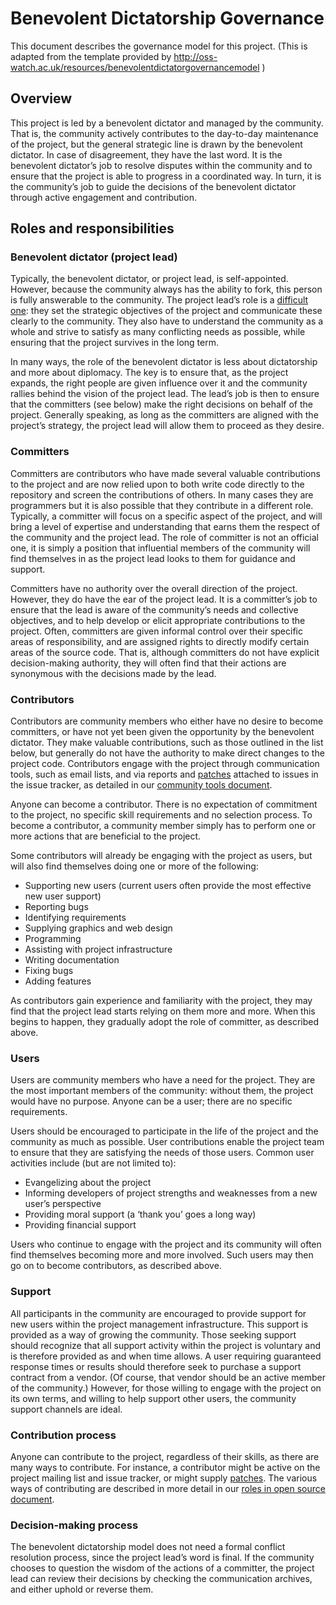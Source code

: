 # Benevolent Dictatorship Governance
This document describes the governance model for this project.
(This is adapted from the template provided by http://oss-watch.ac.uk/resources/benevolentdictatorgovernancemodel )

## Overview
This project is led by a benevolent dictator and managed by the community. That is, the community actively contributes
to the day-to-day maintenance of the project, but the general strategic line is drawn by the benevolent dictator. In
case of disagreement, they have the last word. It is the benevolent dictator’s job to resolve disputes within the
community and to ensure that the project is able to progress in a coordinated way. In turn, it is the community’s job
to guide the decisions of the benevolent dictator through active engagement and contribution.

## Roles and responsibilities
### Benevolent dictator (project lead)

Typically, the benevolent dictator, or project lead, is self-appointed. However, because the community always has the
ability to fork, this person is fully answerable to the community. The project lead’s role is a
[difficult one](http://producingoss.com/html-chunk/social-infrastructure.html#benevolent-dictator-qualifications): they
set the strategic objectives of the project and communicate these clearly to the community. They also have to understand
the community as a whole and strive to satisfy as many conflicting needs as possible, while ensuring that the project
survives in the long term.

In many ways, the role of the benevolent dictator is less about dictatorship and more about diplomacy. The key is to
ensure that, as the project expands, the right people are given influence over it and the community rallies behind the
vision of the project lead. The lead’s job is then to ensure that the committers (see below) make the right decisions
on behalf of the project. Generally speaking, as long as the committers are aligned with the project’s strategy, the
project lead will allow them to proceed as they desire.

### Committers

Committers are contributors who have made several valuable contributions to the project and are now relied upon to
both write code directly to the repository and screen the contributions of others. In many cases they are programmers
but it is also possible that they contribute in a different role. Typically, a committer will focus on a specific aspect
of the project, and will bring a level of expertise and understanding that earns them the respect of the community and
the project lead. The role of committer is not an official one, it is simply a position that influential members of the
community will find themselves in as the project lead looks to them for guidance and support.

Committers have no authority over the overall direction of the project. However, they do have the ear of the project
lead. It is a committer’s job to ensure that the lead is aware of the community’s needs and collective objectives, and
to help develop or elicit appropriate contributions to the project. Often, committers are given informal control over
their specific areas of responsibility, and are assigned rights to directly modify certain areas of the source code.
That is, although committers do not have explicit decision-making authority, they will often find that their actions
are synonymous with the decisions made by the lead.

### Contributors

Contributors are community members who either have no desire to become committers, or have not yet been given the
opportunity by the benevolent dictator. They make valuable contributions, such as those outlined in the list below,
but generally do not have the authority to make direct changes to the project code. Contributors engage with the
project through communication tools, such as email lists, and via reports and
[patches](http://oss-watch.ac.uk/resources/softwarepatch) attached to issues in the issue tracker, as detailed in
our [community tools document](http://oss-watch.ac.uk/resources/communitytools).

Anyone can become a contributor. There is no expectation of commitment to the project, no specific skill requirements
and no selection process. To become a contributor, a community member simply has to perform one or more actions that
are beneficial to the project.

Some contributors will already be engaging with the project as users, but will also find themselves doing one or more
of the following:

* Supporting new users (current users often provide the most effective new user support)
* Reporting bugs
* Identifying requirements
* Supplying graphics and web design
* Programming
* Assisting with project infrastructure
* Writing documentation
* Fixing bugs
* Adding features

As contributors gain experience and familiarity with the project, they may find that the project lead starts relying
on them more and more. When this begins to happen, they gradually adopt the role of committer, as described above.

### Users

Users are community members who have a need for the project. They are the most important members of the community:
without them, the project would have no purpose. Anyone can be a user; there are no specific requirements.

Users should be encouraged to participate in the life of the project and the community as much as possible. User
contributions enable the project team to ensure that they are satisfying the needs of those users. Common user
activities include (but are not limited to):

* Evangelizing about the project
* Informing developers of project strengths and weaknesses from a new user’s perspective
* Providing moral support (a ‘thank you’ goes a long way)
* Providing financial support

Users who continue to engage with the project and its community will often find themselves becoming more and more
involved. Such users may then go on to become contributors, as described above.

### Support

All participants in the community are encouraged to provide support for new users within the project management
infrastructure. This support is provided as a way of growing the community. Those seeking support should recognize that
all support activity within the project is voluntary and is therefore provided as and when time allows. A user requiring
guaranteed response times or results should therefore seek to purchase a support contract from a vendor. (Of course,
that vendor should be an active member of the community.) However, for those willing to engage with the project on its
own terms, and willing to help support other users, the community support channels are ideal.

### Contribution process

Anyone can contribute to the project, regardless of their skills, as there are many ways to contribute. For instance, a
contributor might be active on the project mailing list and issue tracker, or might supply
[patches](http://oss-watch.ac.uk/resources/softwarepatch). The various ways of contributing are described in more detail
in our [roles in open source document](http://oss-watch.ac.uk/resources/rolesinopensource).

### Decision-making process

The benevolent dictatorship model does not need a formal conflict resolution process, since the project lead’s word is
final. If the community chooses to question the wisdom of the actions of a committer, the project lead can review their
decisions by checking the communication archives, and either uphold or reverse them.
